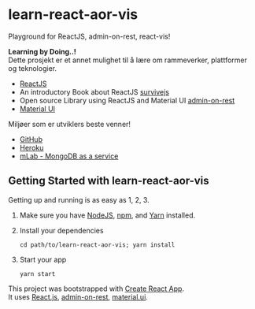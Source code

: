 # learn-react-aor-vis
Playground for ReactJS, admin-on-rest, react-vis!  

**Learning by Doing..!**  
Dette prosjekt er et annet mulighet til å lære om rammeverker, plattformer og teknologier.  

- [ReactJS](https://reactjs.org/)   
- An introductory Book about ReactJS [survivejs](https://survivejs.com/react/getting-started/introduction-to-react/)  
- Open source Library using ReactJS and Material UI [admin-on-rest](https://marmelab.com/admin-on-rest/)  
- [Material UI](http://www.material-ui.com/)  

Miljøer som er utviklers beste venner!  
- [GitHub](https://github.com/)  
- [Heroku](https://www.heroku.com/)  
- [mLab - MongoDB as a service](https://mlab.com/)  


## Getting Started with learn-react-aor-vis  

Getting up and running is as easy as 1, 2, 3.  

1. Make sure you have [NodeJS](https://nodejs.org/), [npm](https://www.npmjs.com/), and [Yarn](https://yarnpkg.com) installed.  

2. Install your dependencies  

    ```
    cd path/to/learn-react-aor-vis; yarn install
    ```

3. Start your app

    ```
    yarn start
    ```

This project was bootstrapped with [Create React App](https://github.com/facebookincubator/create-react-app).  
It uses [React.js](https://facebook.github.io/react/), [admin-on-rest](https://marmelab.com/admin-on-rest/), [material.ui](http://www.material-ui.com/#/).   

